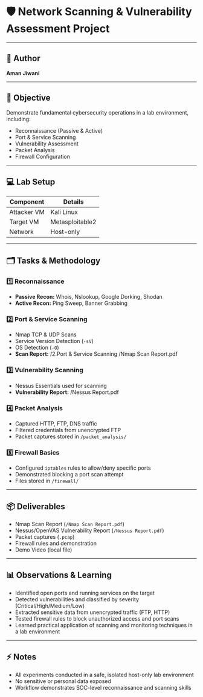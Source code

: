 # 🛡️ Network Scanning & Vulnerability Assessment Project

---

## 👤 Author
**Aman Jiwani**  

---

## 🎯 Objective
Demonstrate fundamental cybersecurity operations in a lab environment, including:

- Reconnaissance (Passive & Active)  
- Port & Service Scanning  
- Vulnerability Assessment  
- Packet Analysis  
- Firewall Configuration  

---

## 💻 Lab Setup
| Component        | Details           |
|-----------------|-----------------|
| Attacker VM      | Kali Linux       |
| Target VM        | Metasploitable2  |
| Network          | Host-only        |

---

## 🗂️ Tasks & Methodology

### 1️⃣ Reconnaissance
- **Passive Recon:** Whois, Nslookup, Google Dorking, Shodan  
- **Active Recon:** Ping Sweep, Banner Grabbing  

### 2️⃣ Port & Service Scanning
- Nmap TCP & UDP Scans  
- Service Version Detection (`-sV`)  
- OS Detection (`-O`)  
- **Scan Report:** /2.Port & Service Scanning /Nmap Scan Report.pdf

### 3️⃣ Vulnerability Scanning
- Nessus Essentials used for scanning  
- **Vulnerability Report:** /Nessus Report.pdf

### 4️⃣ Packet Analysis
- Captured HTTP, FTP, DNS traffic  
- Filtered credentials from unencrypted FTP  
- Packet captures stored in `/packet_analysis/`  

### 5️⃣ Firewall Basics
- Configured `iptables` rules to allow/deny specific ports  
- Demonstrated blocking a port scan attempt  
- Files stored in `/firewall/`

---

## 📦 Deliverables
- Nmap Scan Report (`/Nmap Scan Report.pdf`)  
- Nessus/OpenVAS Vulnerability Report (`/Nessus Report.pdf`)  
- Packet captures (`.pcap`)  
- Firewall rules and demonstration  
- Demo Video (local file)

---

## 📊 Observations & Learning
- Identified open ports and running services on the target  
- Detected vulnerabilities and classified by severity (Critical/High/Medium/Low)  
- Extracted sensitive data from unencrypted traffic (FTP, HTTP)  
- Tested firewall rules to block unauthorized access and port scans  
- Learned practical application of scanning and monitoring techniques in a lab environment  

---

## ⚡ Notes
- All experiments conducted in a safe, isolated host-only lab environment  
- No sensitive or personal data exposed  
- Workflow demonstrates SOC-level reconnaissance and scanning skills  
